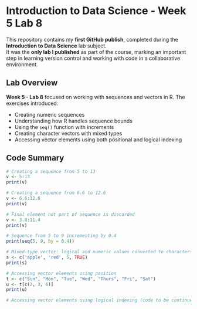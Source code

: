 # Introduction to Data Science - Week 5 Lab 8

This repository contains my **first GitHub publish**, completed during the **Introduction to Data Science** lab subject.  
It was the **only lab I published** as part of the course, marking an important step in learning version control and working with code in a collaborative environment.

## Lab Overview

**Week 5 - Lab 8** focused on working with sequences and vectors in R. The exercises introduced:
- Creating numeric sequences
- Understanding how R handles sequence bounds
- Using the `seq()` function with increments
- Creating character vectors with mixed types
- Accessing vector elements using both positional and logical indexing

## Code Summary

```r
# Creating a sequence from 5 to 13
v <- 5:13
print(v)

# Creating a sequence from 6.6 to 12.6
v <- 6.6:12.6
print(v)

# Final element not part of sequence is discarded
v <- 3.8:11.4
print(v)

# Sequence from 5 to 9 incrementing by 0.4
print(seq(5, 9, by = 0.4))

# Mixed-type vector: logical and numeric values converted to characters
s <- c('apple', 'red', 5, TRUE)
print(s)

# Accessing vector elements using position
t <- c("Sun", "Mon", "Tue", "Wed", "Thurs", "Fri", "Sat")
u <- t[c(2, 3, 6)]
print(u)

# Accessing vector elements using logical indexing (code to be continued)
